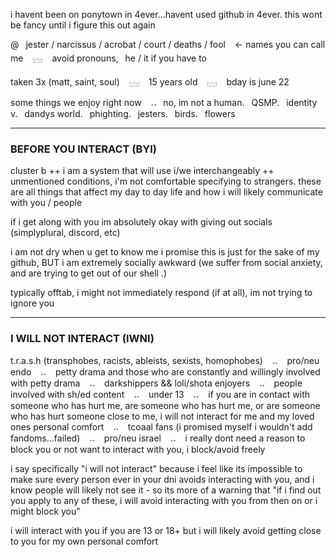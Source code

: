 i havent been on ponytown in 4ever...havent used github in 4ever. this wont be fancy until i figure this out again

@  jester / narcissus / acrobat / court / deaths / fool   <- names you can call me   𓈊    avoid pronouns,  he / it if you have to

taken 3x (matt, saint, soul)    𓈊    15 years old    𓈊    bday is june 22

some things we enjoy right now    𝅄𝅄   no, im not a human.  QSMP.  identity v.  dandys world.  phighting.  jesters.  birds.  flowers

***
### BEFORE YOU INTERACT (BYI)
cluster b ++ i am a system that will use i/we interchangeably ++ unmentioned conditions, i'm not comfortable specifying to strangers. these are all things that affect my day to day life and how i will likely communicate with you / people

if i get along with you im absolutely okay with giving out socials (simplyplural, discord, etc)

i am not dry when u get to know me i promise this is just for the sake of my github, BUT i am extremely socially awkward (we suffer from social anxiety, and are trying to get out of our shell .)

typically offtab, i might not immediately respond (if at all), im not trying to ignore you
***
### I WILL NOT INTERACT (IWNI)
t.r.a.s.h (transphobes, racists, ableists, sexists, homophobes)    𝅄𝅄    pro/neu endo    𝅄𝅄    petty drama and those who are constantly and willingly involved with petty drama    𝅄𝅄    darkshippers && loli/shota enjoyers    𝅄𝅄    people involved with sh/ed content    𝅄𝅄    under 13    𝅄𝅄    if you are in contact with someone who has hurt me, are someone who has hurt me, or are someone who has hurt someone close to me, i will not interact for me and my loved ones personal comfort    𝅄𝅄    tcoaal fans (i promised myself i wouldn't add fandoms...failed)    𝅄𝅄    pro/neu israel    𝅄𝅄    i really dont need a reason to block you or not want to interact with you, i block/avoid freely

i say specifically "i will not interact" because i feel like its impossible to make sure every person ever in your dni avoids interacting with you, and i know people will likely not see it - so its more of a warning that "if i find out you apply to any of these, i will avoid interacting with you from then on or i might block you"

i will interact with you if you are 13 or 18+ but i will likely avoid getting close to you for my own personal comfort
